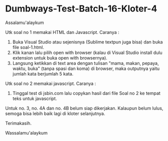 # Dumbways-Test-Batch-16-Kloter-4

Assalamu'alaykum

Utk soal no 1 memakai HTML dan Javascript.
Caranya :
1. Buka Visual Studio atau sejenisnya (Sublime textpun juga bisa) dan buka file soal-1.html.
2. Klik kanan lalu pilih open with browser (kalau di Visual Studio install dulu extension untuk buka open with browsernya). 
3. Langsung ketikkan di text area dengan tulisan "mama, makan, pepaya, waktu, buka" (tanpa spasi dan koma) di browser, maka outputnya yaitu jumlah kata berjumlah 5 kata.

Utk soal no 2 memakai javascript.
Caranya :
1. Tinggal test di jsbin.com lalu copykan hasil dari file Soal no 2 ke tempat teks untuk javascript.

Untuk no. 3, no. 4A dan no. 4B belum siap dikerjakan. Kalaupun belum lulus, semoga bisa lebih baik lagi di kloter selanjutnya. 

Terimakasih.

Wassalamu'alaykum
